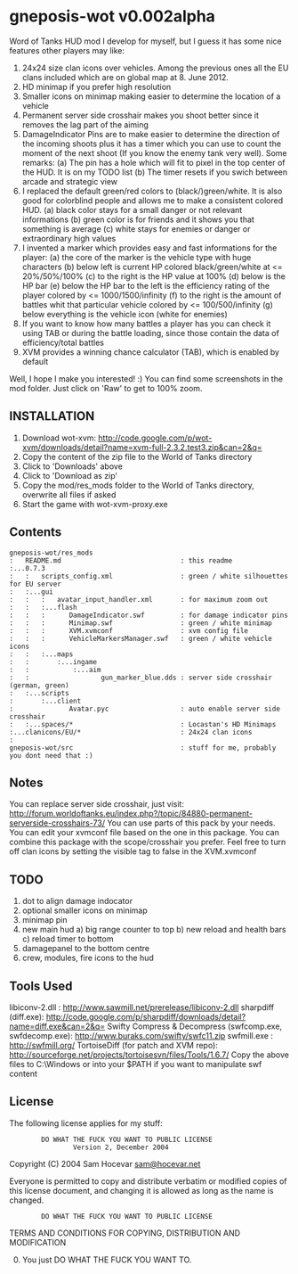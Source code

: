 gneposis-wot v0.002alpha 
========================

Word of Tanks HUD mod I develop for myself, but I guess it has some nice features other players may like:
1. 24x24 size clan icons over vehicles. Among the previous ones all the EU clans included which are on global map at 8. June 2012.
2. HD minimap if you prefer high resolution
3. Smaller icons on minimap making easier to determine the location of a vehicle
4. Permanent server side crosshair makes you shoot better since it removes the lag part of the aiming
5. DamageIndicator Pins are to make easier to determine the direction of the incoming shoots plus it has a timer which you can use to count the moment of the next shoot (If you know the enemy tank very well). Some remarks:
    (a) The pin has a hole which will fit to pixel in the top center of the HUD. It is on my TODO list
    (b) The timer resets if you swich between arcade and strategic view
6. I replaced the default green/red colors to (black/)green/white. It is also good for colorblind people and allows me to make a consistent colored HUD.
    (a) black color stays for a small danger or not relevant informations
    (b) green color is for friends and it shows you that something is average
    (c) white stays for enemies or danger or extraordinary high values
7. I invented a marker which provides easy and fast informations for the player:
    (a) the core of the marker is the vehicle type with huge characters
    (b) below left is current HP colored black/green/white at <= 20%/50%/100%
    (c) to the right is the HP value at 100%
    (d) below is the HP bar
    (e) below the HP bar to the left is the efficiency rating of the player colored by <= 1000/1500/infinity
    (f) to the right is the amount of battles whit that particular vehicle colored by <= 100/500/infinity
    (g) below everything is the vehicle icon (white for enemies)
8. If you want to know how many battles a player has you can check it using TAB or during the battle loading, since those contain the data of efficiency/total battles
9. XVM provides a winning chance calculator (TAB), which is enabled by default

Well, I hope I make you interested! :)
You can find some screenshots in the mod folder. Just click on 'Raw' to get to 100% zoom.

INSTALLATION
------------
1. Download wot-xvm: <http://code.google.com/p/wot-xvm/downloads/detail?name=xvm-full-2.3.2.test3.zip&can=2&q=>
2. Copy the content of the zip file to the World of Tanks directory
3. Click to 'Downloads' above
4. Click to 'Download as zip'
5. Copy the mod/res_mods folder to the World of Tanks directory, overwrite all files if asked
6. Start the game with wot-xvm-proxy.exe

Contents
--------

    gneposis-wot/res_mods               
    :   README.md                              : this readme
    :...0.7.3                                  
    :   :   scripts_config.xml                 : green / white silhouettes for EU server
    :   :...gui                                
    :   :   :   avatar_input_handler.xml       : for maximum zoom out
    :   :   :...flash                         
    :   :   :      DamageIndicator.swf         : for damage indicator pins
    :   :   :      Minimap.swf                 : green / white minimap
    :   :   :      XVM.xvmconf                 : xvm config file
    :   :   :      VehicleMarkersManager.swf   : green / white vehicle icons 
    :   :   :...maps
    :   :       :...ingame
    :   :           :...aim
    :   :                  gun_marker_blue.dds : server side crosshair (german, green)
    :   :...scripts
    :       :...client
    :              Avatar.pyc                  : auto enable server side crosshair
    :   :...spaces/*                           : Locastan's HD Minimaps
    :...clanicons/EU/*                         : 24x24 clan icons
    :
    gneposis-wot/src                           : stuff for me, probably you dont need that :)

Notes
-----
You can replace server side crosshair, just visit:
    <http://forum.worldoftanks.eu/index.php?/topic/84880-permanent-serverside-crosshairs-73/>
You can use parts of this pack by your needs.
You can edit your xvmconf file based on the one in this package.
You can combine this package with the scope/crosshair you prefer.
Feel free to turn off clan icons by setting the visible tag to false in the XVM.xvmconf
    
TODO
----

1. dot to align damage indocator
2. optional smaller icons on minimap
3. minimap pin
4. new main hud
    a) big range counter to top
    b) new reload and health bars
    c) reload timer to bottom
6. damagepanel to the bottom centre
7. crew, modules, fire icons to the hud

Tools Used
----------
libiconv-2.dll : <http://www.sawmill.net/prerelease/libiconv-2.dll>
sharpdiff (diff.exe): <http://code.google.com/p/sharpdiff/downloads/detail?name=diff.exe&can=2&q=>
Swifty Compress & Decompress (swfcomp.exe, swfdecomp.exe): <http://www.buraks.com/swifty/swfc11.zip>
swfmill.exe : <http://swfmill.org/>
TortoiseDiff (for patch and XVM repo): <http://sourceforge.net/projects/tortoisesvn/files/Tools/1.6.7/>
Copy the above files to C:\Windows or into your $PATH if you want to manipulate swf content

License
-------
The following license applies for my stuff:

            DO WHAT THE FUCK YOU WANT TO PUBLIC LICENSE
                    Version 2, December 2004

 Copyright (C) 2004 Sam Hocevar <sam@hocevar.net>

 Everyone is permitted to copy and distribute verbatim or modified
 copies of this license document, and changing it is allowed as long
 as the name is changed.

            DO WHAT THE FUCK YOU WANT TO PUBLIC LICENSE
   TERMS AND CONDITIONS FOR COPYING, DISTRIBUTION AND MODIFICATION

  0. You just DO WHAT THE FUCK YOU WANT TO. 